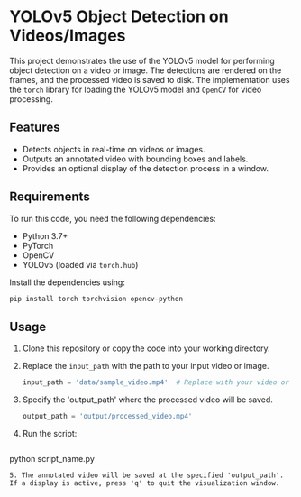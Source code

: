 # YOLOv5 Object Detection on Videos/Images

This project demonstrates the use of the YOLOv5 model for performing object detection on a video or image. The detections are rendered on the frames, and the processed video is saved to disk. The implementation uses the `torch` library for loading the YOLOv5 model and `OpenCV` for video processing.

## Features

- Detects objects in real-time on videos or images.
- Outputs an annotated video with bounding boxes and labels.
- Provides an optional display of the detection process in a window.

## Requirements

To run this code, you need the following dependencies:

- Python 3.7+
- PyTorch
- OpenCV
- YOLOv5 (loaded via `torch.hub`)  

Install the dependencies using:

```bash  
pip install torch torchvision opencv-python
```

## Usage

1. Clone this repository or copy the code into your working directory.

2. Replace the `input_path` with the path to your input video or image.

   ```python
   input_path = 'data/sample_video.mp4'  # Replace with your video or image path
   ```
   
3. Specify the 'output_path' where the processed video will be saved.
   
   ```python
   output_path = 'output/processed_video.mp4'
   ```
  
4. Run the script:
   ```bash  
python script_name.py
```  
5. The annotated video will be saved at the specified 'output_path'. If a display is active, press 'q' to quit the visualization window.

   

